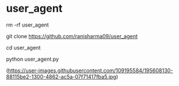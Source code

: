 # user_agent





rm -rf user_agent

git clone https://github.com/ranisharma09/user_agent

cd user_agent

python user_agent.py





(https://user-images.githubusercontent.com/109195584/195608130-88115be2-1300-4862-ac5a-07f71417fba5.jpg)
